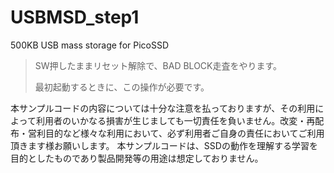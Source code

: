 # USBMSD_step1
500KB USB mass storage for PicoSSD

> SW押したままリセット解除で、BAD BLOCK走査をやります。
> 
> 最初起動するときに、この操作が必要です。

本サンプルコードの内容については十分な注意を払っておりますが、その利用によって利用者のいかなる損害が生じましても一切責任を負いません。改変・再配布・営利目的など様々な利用において、必ず利用者ご自身の責任においてご利用頂きます様お願いします。
本サンプルコードは、SSDの動作を理解する学習を目的としたものであり製品開発等の用途は想定しておりません。
